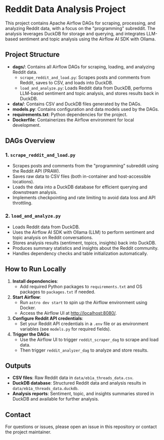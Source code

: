 Reddit Data Analysis Project
============================

This project contains Apache Airflow DAGs for scraping, processing, and analyzing Reddit data, with a focus on the "programming" subreddit. The analysis leverages DuckDB for storage and querying, and integrates LLM-based sentiment and topic analysis using the Airflow AI SDK with Ollama.

Project Structure
-----------------

- **dags/**: Contains all Airflow DAGs for scraping, loading, and analyzing Reddit data.
    - `scrape_reddit_and_load.py`: Scrapes posts and comments from Reddit, saves to CSV, and loads into DuckDB.
    - `load_and_analyze.py`: Loads Reddit data from DuckDB, performs LLM-based sentiment and topic analysis, and stores results back in DuckDB.
- **data/**: Contains CSV and DuckDB files generated by the DAGs.
- **models.py**: Contains configuration and data models used by the DAGs.
- **requirements.txt**: Python dependencies for the project.
- **Dockerfile**: Containerizes the Airflow environment for local development.

DAGs Overview
-------------

### 1. `scrape_reddit_and_load.py`
- Scrapes posts and comments from the "programming" subreddit using the Reddit API (PRAW).
- Saves raw data to CSV files (both in-container and host-accessible locations).
- Loads the data into a DuckDB database for efficient querying and downstream analysis.
- Implements checkpointing and rate limiting to avoid data loss and API throttling.

### 2. `load_and_analyze.py`
- Loads Reddit data from DuckDB.
- Uses the Airflow AI SDK with Ollama (LLM) to perform sentiment and topic analysis on Reddit conversations.
- Stores analysis results (sentiment, topics, insights) back into DuckDB.
- Produces summary statistics and insights about the Reddit community.
- Handles dependency checks and table initialization automatically.

How to Run Locally
------------------

1. **Install dependencies**:
   - Add required Python packages to `requirements.txt` and OS packages to `packages.txt` if needed.
2. **Start Airflow**:
   - Run `astro dev start` to spin up the Airflow environment using Docker.
   - Access the Airflow UI at [http://localhost:8080/](http://localhost:8080/).
3. **Configure Reddit API credentials**:
   - Set your Reddit API credentials in a `.env` file or as environment variables (see `models.py` for required fields).
4. **Trigger the DAGs**:
   - Use the Airflow UI to trigger `reddit_scraper_dag` to scrape and load data.
   - Then trigger `reddit_analyzer_dag` to analyze and store results.

Outputs
-------
- **CSV files**: Raw Reddit data in `data/eb1a_threads_data.csv`.
- **DuckDB database**: Structured Reddit data and analysis results in `data/eb1a_threads_data.duckdb`.
- **Analysis reports**: Sentiment, topic, and insights summaries stored in DuckDB and available for further analysis.

Contact
-------
For questions or issues, please open an issue in this repository or contact the project maintainer.
